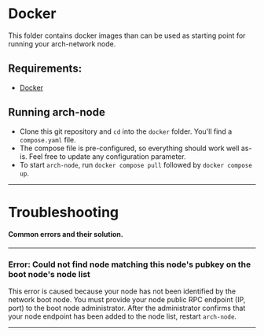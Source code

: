 # Docker

This folder contains docker images than can be used as starting point for running your arch-network node.

## Requirements:
- [Docker](https://www.docker.com/)

## Running arch-node

- Clone this git repository and `cd` into the `docker` folder. You'll find a `compose.yaml` file.
- The compose file is pre-configured, so everything should work well as-is. Feel free to update any configuration parameter.
- To start `arch-node`, run `docker compose pull` followed by `docker compose up`.

---

# Troubleshooting
#### Common errors and their solution.

___
### Error: Could not find node matching this node's pubkey on the boot node's node list

This error is caused because your node has not been identified by the network boot node. You must provide your node public RPC endpoint (IP, port) to the boot node administrator. After the administrator confirms that your node endpoint has been added to the node list, restart `arch-node`.
___

